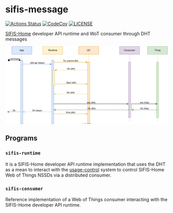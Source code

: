 # sifis-message
[![Actions Status][actions badge]][actions]
[![CodeCov][codecov badge]][codecov]
[![LICENSE][license badge]][license]

[SIFIS-Home](https://sifis-home.eu) developer API runtime and WoT consumer through DHT messages



![message-diagram](assets/sifis-message.drawio.svg)

## Programs

### `sifis-runtime`

It is a SIFIS-Home developer API runtime implementation that uses the DHT as a mean to interact
with the [usage-control](https://github.com/sifis-home/usage-control) system to control SIFIS-Home
Web of Things NSSDs via a distributed consumer.

### `sifis-consumer`

Reference implementation of a Web of Things consumer interacting with the SIFIS-Home developer API
runtime.

[actions]: https://github.com/sifis-home/sifis-message/actions
[codecov]: https://codecov.io/gh/sifis-home/sifis-message
[license]: LICENSES/MIT.txt
[actions badge]: https://github.com/sifis-home/sifis-message/workflows/sifis-message/badge.svg
[codecov badge]: https://codecov.io/gh/sifis-home/sifis-message/branch/master/graph/badge.svg
[license badge]: https://img.shields.io/badge/license-MIT-blue.svg
